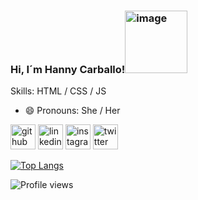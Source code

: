 ### Hi, I´m Hanny Carballo!<img width="100" alt="image" src="https://media4.giphy.com/media/Wj7lNjMNDxSmc/giphy.gif?cid=ecf05e4707khpv9kersrjukbn2yax0i0ms1dk8qx9b3mtimo&rid=giphy.gif&ct=g">

Skills: HTML / CSS / JS

- 😄 Pronouns: She / Her 


[<img src='https://cdn.jsdelivr.net/npm/simple-icons@3.0.1/icons/github.svg' alt='github' height='40'>](https://github.com/HannyCarballo)  [<img src='https://cdn.jsdelivr.net/npm/simple-icons@3.0.1/icons/linkedin.svg' alt='linkedin' height='40'>](https://www.linkedin.com/in/HannyCarballoRamírez/)  [<img src='https://cdn.jsdelivr.net/npm/simple-icons@3.0.1/icons/instagram.svg' alt='instagram' height='40'>](https://www.instagram.com/HannyCarballo/)  [<img src='https://cdn.jsdelivr.net/npm/simple-icons@3.0.1/icons/twitter.svg' alt='twitter' height='40'>](https://twitter.com/CarballoHanny)  

[![Top Langs](https://github-readme-stats.vercel.app/api/top-langs/?username=HannyCarballo)](https://github.com/anuraghazra/github-readme-stats)

![Profile views](https://gpvc.arturio.dev/HannyCarballo) 
